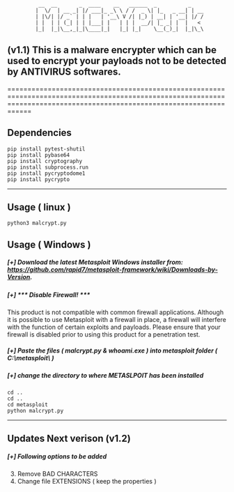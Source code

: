 
              __  __       _  ____    __   ______  _          _    
             |  \/  | __ _| |/ ___|_ _\ \ / /  _ \| |_   _ __| | __
             | |\/| |/ _` | | |   | '__\ V /| |_) | __| | '__| |/ /
             | |  | | (_| | | |___| |   | | |  __/| |_ _| |  |   < 
             |_|  |_|\__,_|_|\____|_|   |_| |_|    \__(_)_|  |_|\_\
             
             
## (v1.1) This is a malware encrypter which can be used to encrypt your payloads not to be detected by ANTIVIRUS softwares.
========================================================================================================================================================================
## Dependencies 
	pip install pytest-shutil
	pip install pybase64
	pip install cryptography
	pip install subprocess.run
	pip install pycryptodome1
	pip install pycrypto
------------------------------------------------------------------------------------------------------------------------------------------------------------------------
## Usage ( linux )
    python3 malcrypt.py
 
## Usage ( Windows )
  
	
##### [+] Download the latest Metasploit Windows installer from: https://github.com/rapid7/metasploit-framework/wiki/Downloads-by-Version.
##### [+] *** Disable Firewall! ***
  This product is not compatible with common firewall applications. Although it is possible to use Metasploit with a firewall in place, a firewall will interfere         with the function of certain exploits and payloads. Please ensure that your firewall is disabled prior to using this product for a penetration test.
##### [+] Paste the files ( malcrypt.py & whoami.exe ) into metasploit folder ( C:\metasploit\ )
##### [+] change the directory to where METASLPOIT has been installed

	cd ..
	cd ..
	cd metasploit
	python malcrypt.py
 ----------------------------------------------------------------------------------------------------------------------------------------------------------------------
 ## Updates Next verison (v1.2) 
   
##### [+] Following options to be added
  
3. Remove BAD CHARACTERS
4. Change file EXTENSIONS ( keep the properties )
  
   
